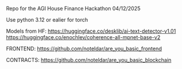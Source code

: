 Repo for the AGI House Finance Hackathon 04/12/2025

Use python 3.12 or ealier for torch


Models from HF:
https://huggingface.co/desklib/ai-text-detector-v1.01
https://huggingface.co/enochlev/coherence-all-mpnet-base-v2

FRONTEND:
https://github.com/noteldar/are_you_basic_frontend

CONTRACTS:
https://github.com/noteldar/are_you_basic_blockchain
